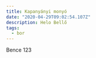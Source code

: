 ```yaml
---
title: Kapanyányi monyó
date: "2020-04-29T09:02:54.107Z"
description: Helo Bellő
tags:
  - bor
---
```

Bence 123